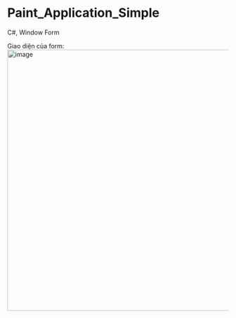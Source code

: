 # Paint_Application_Simple
C#, Window Form

Giao diện của form:
<img width="595" alt="image" src="https://github.com/hniloablingg/Paint_Application_Simple/assets/155095211/10200b8a-3446-420e-85e2-cca004419835">
